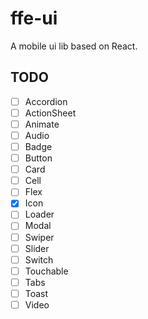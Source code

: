 # ffe-ui

A mobile ui lib based on React.

## TODO

- [ ] Accordion
- [ ] ActionSheet
- [ ] Animate
- [ ] Audio
- [ ] Badge
- [ ] Button
- [ ] Card
- [ ] Cell
- [ ] Flex
- [x] Icon
- [ ] Loader
- [ ] Modal
- [ ] Swiper
- [ ] Slider
- [ ] Switch
- [ ] Touchable
- [ ] Tabs
- [ ] Toast
- [ ] Video